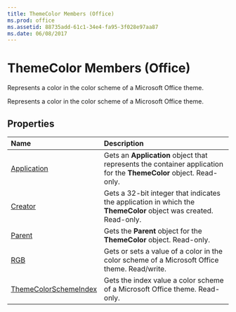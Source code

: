 ```yaml
---
title: ThemeColor Members (Office)
ms.prod: office
ms.assetid: 88735add-61c1-34e4-fa95-3f028e97aa87
ms.date: 06/08/2017
---
```



# ThemeColor Members (Office)
Represents a color in the color scheme of a Microsoft Office theme.

Represents a color in the color scheme of a Microsoft Office theme.


## Properties



|**Name**|**Description**|
|:-----|:-----|
|[Application](themecolor-application-property-office.md)|Gets an  **Application** object that represents the container application for the **ThemeColor** object. Read-only.|
|[Creator](themecolor-creator-property-office.md)|Gets a 32-bit integer that indicates the application in which the  **ThemeColor** object was created. Read-only.|
|[Parent](themecolor-parent-property-office.md)|Gets the  **Parent** object for the **ThemeColor** object. Read-only.|
|[RGB](themecolor-rgb-property-office.md)|Gets or sets a value of a color in the color scheme of a Microsoft Office theme. Read/write.|
|[ThemeColorSchemeIndex](themecolor-themecolorschemeindex-property-office.md)|Gets the index value a color scheme of a Microsoft Office theme. Read-only.|

